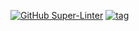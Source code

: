 [![GitHub Super-Linter](https://github.com/Ranoth/Portfolio-Svelte/workflows/Lint%20Code%20Base/badge.svg)](https://github.com/marketplace/actions/super-linter)
[![tag](https://img.shields.io/github/v/tag/Ranoth/Portfolio-Svelte)](https://github.com/Ranoth/Portfolio-Svelte/tags)